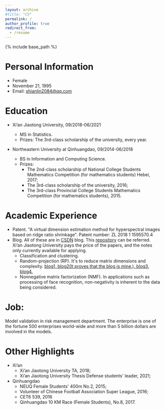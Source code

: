 ```yaml
---
layout: archive
#title: "CV"
permalink: /
author_profile: true
redirect_from:
  - /resume
---
```


{% include base_path %}

Personal Information
=======
* Female
* November 21, 1995
* Email: shianlin2084@qq.com

Education
=======
* Xi’an Jiaotong University, 09/2018-06/2021
  * MS in Statistics.
  * Prizes: The 3rd-class scholarship of the university, every year.


* Northeastern University at Qinhuangdao, 09/2014-06/2018
  * BS in Information and Computing Science.
  * Prizes:
    * The 2nd-class scholarship of National College Students Mathematics Competition (for mathematics students) Hebei, 2017; 
    * The 3rd-class scholarship of the university, 2016; 
    * The 3rd-class Provincial College Students Mathematics Competition (for mathematics students), 2015.
  
Academic Experience
======
* Patent. "A virtual dimension estimation method for hyperspectral images based on ridge ratio shrinkage". Patent number: ZL 2018 1 1595570.4 
* Blog. All of these are in [CSDN](https://blog.csdn.net/weixin_43759518?spm=1011.2124.3001.5343&type=blog) blog. This [repository](https://github.com/ShianLin/csdn_blog) can be referred. Xi’an Jiaotong University pays the price of the papers, and the notes only currently available for applying. 
  * Classification and clustering.
  * Random-projection (RP). It's to reduce matrix dimensions and complexity. [blog1, ](https://blog.csdn.net/weixin_43759518/article/details/113813986?spm=1001.2014.3001.5502)[blog2(It proves that the blog is mine.), ](https://blog.csdn.net/weixin_43759518/article/details/113774085)[blog3, ](https://blog.csdn.net/weixin_43759518/article/details/116022476?spm=1001.2014.3001.5502)[blog4.](https://blog.csdn.net/weixin_43759518/article/details/113455174)
  * Nonnegative matrix factorization (NMF). In applications such as processing of face recognition, non-negativity is inherent to the data being considered. 


Job:
======
Model validation in risk management department. The enterprise is one of the fortune 500 enterprises world-wide and more than 5 billion dollars are involved in the models.



Other Highlights
=======
* Xi’an
  * Xi’an Jiaotong University TA, 2018;
  * Xi’an Jiaotong University Thesis Defense students' leader, 2021;
* Qinhuangdao
  * NEUQ Female Students' 400m No.2, 2015;
  * Volunteer of Chinese Football Association Super League, 2016;
  * CET6 539, 2016
  * Qinhuangdao 10 KM Race (Female Students), No.8, 2017.